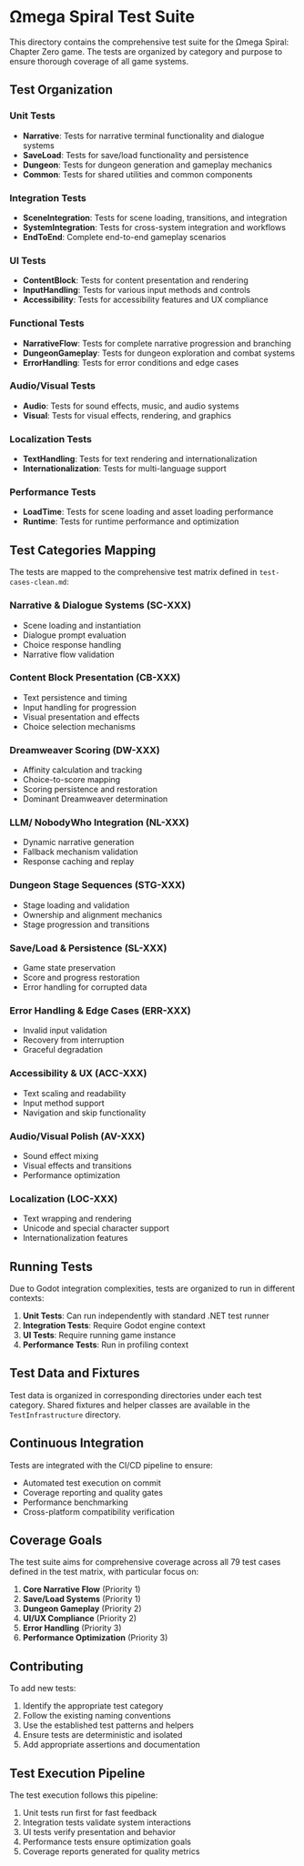 # Ωmega Spiral Test Suite

This directory contains the comprehensive test suite for the Ωmega Spiral: Chapter Zero game. The tests are organized by category and purpose to ensure thorough coverage of all game systems.

## Test Organization

### Unit Tests

- **Narrative**: Tests for narrative terminal functionality and dialogue systems
- **SaveLoad**: Tests for save/load functionality and persistence
- **Dungeon**: Tests for dungeon generation and gameplay mechanics
- **Common**: Tests for shared utilities and common components

### Integration Tests

- **SceneIntegration**: Tests for scene loading, transitions, and integration
- **SystemIntegration**: Tests for cross-system integration and workflows
- **EndToEnd**: Complete end-to-end gameplay scenarios

### UI Tests

- **ContentBlock**: Tests for content presentation and rendering
- **InputHandling**: Tests for various input methods and controls
- **Accessibility**: Tests for accessibility features and UX compliance

### Functional Tests

- **NarrativeFlow**: Tests for complete narrative progression and branching
- **DungeonGameplay**: Tests for dungeon exploration and combat systems
- **ErrorHandling**: Tests for error conditions and edge cases

### Audio/Visual Tests

- **Audio**: Tests for sound effects, music, and audio systems
- **Visual**: Tests for visual effects, rendering, and graphics

### Localization Tests

- **TextHandling**: Tests for text rendering and internationalization
- **Internationalization**: Tests for multi-language support

### Performance Tests

- **LoadTime**: Tests for scene loading and asset loading performance
- **Runtime**: Tests for runtime performance and optimization

## Test Categories Mapping

The tests are mapped to the comprehensive test matrix defined in `test-cases-clean.md`:

### Narrative & Dialogue Systems (SC-XXX)

- Scene loading and instantiation
- Dialogue prompt evaluation
- Choice response handling
- Narrative flow validation

### Content Block Presentation (CB-XXX)

- Text persistence and timing
- Input handling for progression
- Visual presentation and effects
- Choice selection mechanisms

### Dreamweaver Scoring (DW-XXX)

- Affinity calculation and tracking
- Choice-to-score mapping
- Scoring persistence and restoration
- Dominant Dreamweaver determination

### LLM/ NobodyWho Integration (NL-XXX)

- Dynamic narrative generation
- Fallback mechanism validation
- Response caching and replay

### Dungeon Stage Sequences (STG-XXX)

- Stage loading and validation
- Ownership and alignment mechanics
- Stage progression and transitions

### Save/Load & Persistence (SL-XXX)

- Game state preservation
- Score and progress restoration
- Error handling for corrupted data

### Error Handling & Edge Cases (ERR-XXX)

- Invalid input validation
- Recovery from interruption
- Graceful degradation

### Accessibility & UX (ACC-XXX)

- Text scaling and readability
- Input method support
- Navigation and skip functionality

### Audio/Visual Polish (AV-XXX)

- Sound effect mixing
- Visual effects and transitions
- Performance optimization

### Localization (LOC-XXX)

- Text wrapping and rendering
- Unicode and special character support
- Internationalization features

## Running Tests

Due to Godot integration complexities, tests are organized to run in different contexts:

1. **Unit Tests**: Can run independently with standard .NET test runner
2. **Integration Tests**: Require Godot engine context
3. **UI Tests**: Require running game instance
4. **Performance Tests**: Run in profiling context

## Test Data and Fixtures

Test data is organized in corresponding directories under each test category. Shared fixtures and helper classes are available in the `TestInfrastructure` directory.

## Continuous Integration

Tests are integrated with the CI/CD pipeline to ensure:

- Automated test execution on commit
- Coverage reporting and quality gates
- Performance benchmarking
- Cross-platform compatibility verification

## Coverage Goals

The test suite aims for comprehensive coverage across all 79 test cases defined in the test matrix, with particular focus on:

1. **Core Narrative Flow** (Priority 1)
2. **Save/Load Systems** (Priority 1)
3. **Dungeon Gameplay** (Priority 2)
4. **UI/UX Compliance** (Priority 2)
5. **Error Handling** (Priority 3)
6. **Performance Optimization** (Priority 3)

## Contributing

To add new tests:

1. Identify the appropriate test category
2. Follow the existing naming conventions
3. Use the established test patterns and helpers
4. Ensure tests are deterministic and isolated
5. Add appropriate assertions and documentation

## Test Execution Pipeline

The test execution follows this pipeline:

1. Unit tests run first for fast feedback
2. Integration tests validate system interactions
3. UI tests verify presentation and behavior
4. Performance tests ensure optimization goals
5. Coverage reports generated for quality metrics
